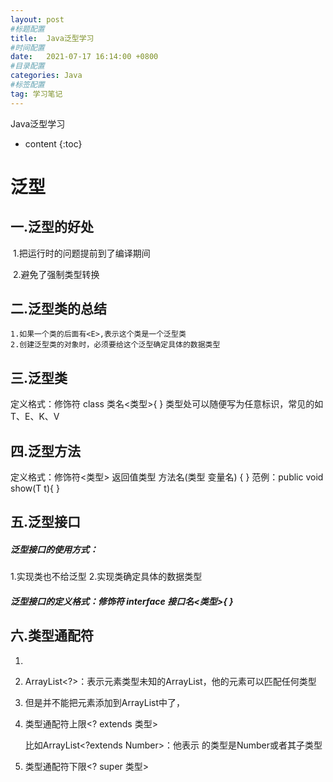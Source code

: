 ```yaml
---
layout: post
#标题配置
title:  Java泛型学习
#时间配置
date:   2021-07-17 16:14:00 +0800
#目录配置
categories: Java
#标签配置
tag: 学习笔记
---
```

Java泛型学习

* content
{:toc}


# 泛型

## 一.泛型的好处

​	1.把运行时的问题提前到了编译期间

​	2.避免了强制类型转换

## 二.泛型类的总结
	1.如果一个类的后面有<E>,表示这个类是一个泛型类
	2.创建泛型类的对象时，必须要给这个泛型确定具体的数据类型

## 三.泛型类
定义格式：修饰符 class 类名<类型>{    }
类型处可以随便写为任意标识，常见的如T、E、K、V

## 四.泛型方法
定义格式：修饰符<类型> 返回值类型 方法名(类型 变量名) {     }
范例：public<T> void show(T t){    }

## 五.泛型接口
##### 泛型接口的使用方式：

1.实现类也不给泛型
2.实现类确定具体的数据类型

##### 泛型接口的定义格式：修饰符 interface 接口名<类型>{        }

## 六.类型通配符

1. <?>

2. ArrayList<?>：表示元素类型未知的ArrayList，他的元素可以匹配任何类型
3. 但是并不能把元素添加到ArrayList中了，

4. 类型通配符上限<? extends 类型>

   比如ArrayList<?extends Number>：他表示 的类型是Number或者其子类型

5. 类型通配符下限<? super 类型>
